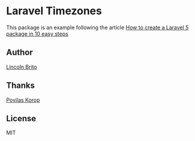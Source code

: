 # Laravel Timezones

This package is an example following the article [How to create a Laravel 5 package in 10 easy steps](http://laraveldaily.com/how-to-create-a-laravel-5-package-in-10-easy-steps/)

## Author
[Lincoln Brito](https://github.com/lincolnbrito/) 
 
## Thanks
[Povilas Korop](http://laraveldaily.com/author/povilas/)

## License
MIT